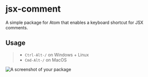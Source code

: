 # jsx-comment

A simple package for Atom that enables a keyboard shortcut for JSX comments.

## Usage
>- `Ctrl-Alt-/` on Windows + Linux
>- `Cmd-Alt-/` on MacOS

![A screenshot of your package](https://f.cloud.github.com/assets/69169/2290250/c35d867a-a017-11e3-86be-cd7c5bf3ff9b.gif)
